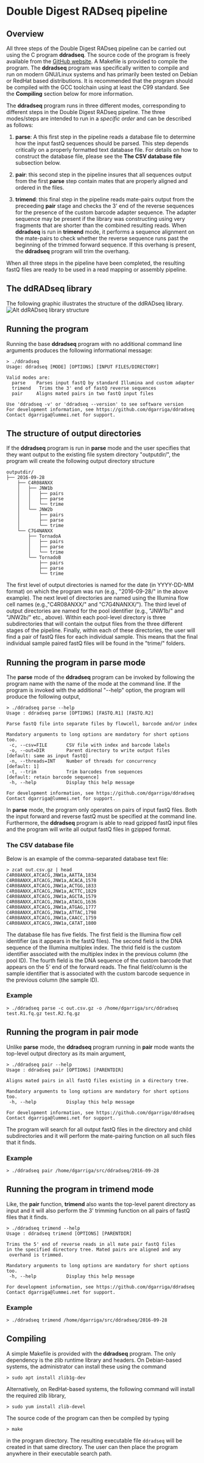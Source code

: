 # Double Digest RADseq pipeline

## Overview

All three steps of the Double Digest RADseq pipeline can be carried out using the C program **ddradseq**. The source code
of the program is freely available from the [GitHub website](https://github.com/dgarriga/ddradseq). A Makefile is provided
to compile the program. The **ddradseq** program was specifically written to compile and run on modern GNU/Linux systems
and has primarily been tested on Debian or RedHat based distributions. It is recommended that the program should be 
compiled with the GCC toolchain using at least the C99 standard. See the **Compiling** section below for more
information.

The **ddradseq** program runs in three different modes, corresponding to different steps in the Double Digest RADseq
pipeline. The three modes/steps are intended to run in a *specific order* and can be described as follows:

1. **parse**:  A this first step in the pipeline reads a database file to determine how the input fastQ sequences should be
   parsed. This step depends critically on a properly formatted text database file. For details on how to construct the
   database file, please see the **The CSV database file** subsection below.

2. **pair**: this second step in the pipeline insures that all sequences output from the first **parse** step contain mates
   that are properly aligned and ordered in the files.

3. **trimend**: this final step in the pipeline reads mate-pairs output from the preceeding **pair** stage and checks 
   the 3' end of the reverse sequences for the presence of the custom barcode adapter sequence. The adapter sequence may
   be present if the library was constructing using very fragments that are shorter than the combined resulting reads.
   When **ddradseq** is run in **trimend** mode, it performs a sequence alignment on the mate-pairs to check whether the
   reverse sequence runs past the beginning of the trimmed forward sequence. If this overhang is present, the **ddradseq**
   program will trim the overhang.

When all three steps in the pipeline have been completed, the resulting fastQ files are ready to be used in a read mapping 
or assembly pipeline.

## The ddRADseq library

The following graphic illustrates the structure of the ddRADseq library.
![Alt ddRADseq library structure](ddradseqlib.jpg)

## Running the program

Running the base **ddradseq** program with no additional command line arguments produces the following informational
message:

```
> ./ddradseq
Usage: ddradseq [MODE] [OPTIONS] [INPUT FILES/DIRECTORY]

Valid modes are:
  parse	   Parses input fastQ by standard Illumina and custom adapter
  trimend   Trims the 3' end of fastQ reverse sequences
  pair	   Aligns mated pairs in two fastQ input files

Use 'ddradseq -v' or 'ddradseq --version' to see software version
For development information, see https://github.com/dgarriga/ddradseq
Contact dgarriga@lummei.net for support.
```
## The structure of output directories

If the **ddradseq** program is run in **parse** mode and the user specifies that they want output to the existing 
file system directory "outputdir/", the program will create the following output directory structure
```
outputdir/
├── 2016-09-28
    ├── C4R08ANXX
    │   ├── JNW1b
    │   │   ├── pairs
    │   │   ├── parse
    │   │   └── trime
    │   └── JNW2b
    │       ├── pairs
    │       ├── parse
    │       └── trime
    └── C7G4NANXX
        ├── TornadoA
        │   ├── pairs
        │   ├── parse
        │   └── trime
        └── TornadoB
            ├── pairs
            ├── parse
            └── trime
```
The first level of output directories is named for the date (in YYYY-DD-MM format) on which the program was run
(e.g., "2016-09-28/" in the above example). The next level of directories are named using the Illumina flow cell
names (e.g.,"C4R08ANXX/" and "C7G4NANXX/"). The third level of output directories are named for the pool identifier
(e.g., "JNW1b/" and "JNW2b/" etc., above). Within each pool-level directory is three subdirectories that will contain
the output files from the three different stages of the pipeline. Finally, within each of these directories, the user
will find a pair of fastQ files for each individual sample. This means that the final individual sample paired fastQ
files will be found in the "trime/" folders.

## Running the program in parse mode

The **parse** mode of the **ddradseq** program can be invoked by following the program name with the name of the mode
at the command line. If the program is invoked with the additional "--help" option, the program will produce the
following output,
```
> ./ddradseq parse --help
Usage : ddradseq parse [OPTIONS] [FASTQ.R1] [FASTQ.R2]

Parse fastQ file into separate files by flowcell, barcode and/or index

Mandatory arguments to long options are mandatory for short options too.
 -c, --csv=FILE       CSV file with index and barcode labels
 -o, --out=DIR        Parent directory to write output files    [default: same as input fastQ]
 -n, --threads=INT    Number of threads for concurrency         [default: 1]
 -t, --trim           Trim barcodes from sequences              [default: retain barcode sequence]
 -h, --help           Display this help message

For development information, see https://github.com/dgarriga/ddradseq
Contact dgarriga@lummei.net for support.
```
In **parse** mode, the program only operates on pairs of input fastQ files. Both the input forward and reverse fastQ
must be specified at the command line. Furthermore, the **ddradseq** program is able to read gzipped fastQ input files
and the program will write all output fastQ files in gzipped format.

### The CSV database file

Below is an example of the comma-separated database text file:
```
> zcat out.csv.gz | head
C4R08ANXX,ATCACG,JNW1a,AATTA,1834
C4R08ANXX,ATCACG,JNW1a,ACACA,1578
C4R08ANXX,ATCACG,JNW1a,ACTGG,1833
C4R08ANXX,ATCACG,JNW1a,ACTTC,1829
C4R08ANXX,ATCACG,JNW1a,AGCTA,1579
C4R08ANXX,ATCACG,JNW1a,ATACG,1636
C4R08ANXX,ATCACG,JNW1a,ATGAG,1777
C4R08ANXX,ATCACG,JNW1a,ATTAC,1798
C4R08ANXX,ATCACG,JNW1a,CAACC,1759
C4R08ANXX,ATCACG,JNW1a,CATAT,1800
```
The database file has five fields. The first field is the Illumina flow cell identifier (as it appears in the fastQ files).
The second field is the DNA sequence of the Illumina multiplex index. The thrid field is the custom identifier associated
with the multiplex index in the previous column (the pool ID). The fourth field is the DNA sequence of the custom barcode 
that appears on the 5' end of the forward reads. The final field/column is the sample identifier that is associated with the
custom barcode sequence in the previous column (the sample ID).

### Example
```
> ./ddradseq parse -c out.csv.gz -o /home/dgarriga/src/ddradseq test.R1.fq.gz test.R2.fq.gz
```

## Running the program in pair mode

Unlike **parse** mode, the **ddradseq** program running in **pair** mode wants the top-level output directory as its
main argument,
```
> ./ddradseq pair --help
Usage : ddradseq pair [OPTIONS] [PARENTDIR]

Aligns mated pairs in all fastQ files existing in a directory tree.

Mandatory arguments to long options are mandatory for short options too.
 -h, --help           Display this help message

For development information, see https://github.com/dgarriga/ddradseq
Contact dgarriga@lummei.net for support.
```
The program will search for all output fastQ files in the directory and child subdirectories and it will perform the
mate-pairing function on all such files that it finds.

### Example
```
> ./ddradseq pair /home/dgarriga/src/ddradseq/2016-09-28
```

## Running the program in trimend mode

Like, the **pair** function, **trimend** also wants the top-level parent directory as input and it will also perform
the 3' trimming function on all pairs of fastQ files that it finds.
```
> ./ddradseq trimend --help
Usage : ddradseq trimend [OPTIONS] [PARENTDIR]

Trims the 5' end of reverse reads in all mate pair fastQ files
in the specified directory tree. Mated pairs are aligned and any
 overhand is trimmed.

Mandatory arguments to long options are mandatory for short options too.
 -h, --help           Display this help message

For development information, see https://github.com/dgarriga/ddradseq
Contact dgarriga@lummei.net for support.
```

### Example
```
> ./ddradseq trimend /home/dgarriga/src/ddradseq/2016-09-28
```

## Compiling

A simple Makefile is provided with the **ddradseq** program. The only dependency is the zlib runtime library and headers.
On Debian-based systems, the administrator can install these using the command
```
> sudo apt install zlib1g-dev
```
Alternatively, on RedHat-based systems, the following command will install the required zlib library,
```
> sudo yum install zlib-devel
```
The source code of the program can then be compiled by typing
```
> make
```
in the program directory. The resulting executable file `ddradseq` will be created in that same directory.
The user can then place the program anywhere in their executable search path.

